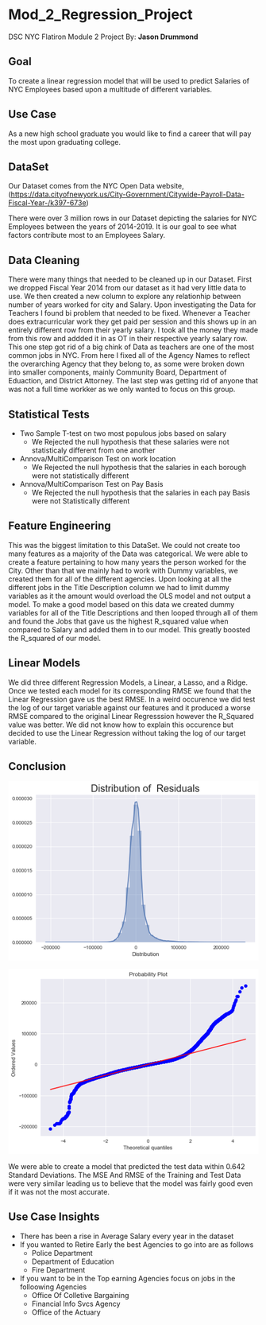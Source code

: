 # Mod_2_Regression_Project

DSC NYC Flatiron Module 2 Project
By: **Jason Drummond**

## Goal

To create a linear regression model that will be used to predict Salaries of NYC Employees based upon a multitude of different variables.

## Use Case

As a new high school graduate you would like to find a career that will pay the most upon graduating college.

## DataSet

Our Dataset comes from the NYC Open Data website, (https://data.cityofnewyork.us/City-Government/Citywide-Payroll-Data-Fiscal-Year-/k397-673e)

There were over 3 million rows in our Dataset depicting the salaries for NYC Employees between the years of 2014-2019. It is our goal to see what factors contribute most to an Employees Salary.


## Data Cleaning

There were many things that needed to be cleaned up in our Dataset. First we dropped Fiscal Year 2014 from our dataset as it had very little data to use. We then created a new column to explore any relationhip between number of years worked for city and Salary. Upon investigating the Data for Teachers I found bi problem that needed to be fixed. Whenever a Teacher does extracurricular work they get paid per session and this shows up in an entirely different row from their yearly salary. I took all the money they made from this row and addded it in as OT in their respective yearly salary row. This one step got rid of a big chink of Data as teachers are one of the most common jobs in NYC. From here I fixed all of the Agency Names to reflect the overarching Agency that they belong to, as some were broken down into smaller components, mainly Community Board, Department of Eduaction, and District Attorney. The last step was getting rid of anyone that was not a full time workker as we only wanted to focus on this group.

## Statistical Tests

* Two Sample T-test on two most populous jobs based on salary
  * We Rejected the null hypothesis that these salaries were not statisticaly different from one another
* Annova/MultiComparison Test on work location 
  * We Rejected the null hypothesis that the salaries in each borough were not statistically different
* Annova/MultiComparison Test on Pay Basis
  * We Rejected the null hypothesis that the salaries in each pay Basis were not Statistically different


## Feature Engineering

This was the biggest limitation to this DataSet. We could not create too many features as a majority of the Data was categorical. We were able to create a feature pertaining to how many years the person worked for the City. Other than that we mainly had to work with Dummy variables, we created them for all of the different agencies. Upon looking at all the different jobs in the Title Description column we had to limit dummy variables as it the amount would overload the OLS model and not output a model. To make a good model based on this data we created dummy variables for all of the Title Descriptions and then looped through all of them and found the Jobs that gave us the highest R_squared value when compared to Salary and added them in to our model. This greatly boosted the R_squared of our model.

## Linear Models

We did three different Regression Models, a Linear, a Lasso, and a Ridge. Once we tested each model for its corresponding RMSE we found that the Linear Regression gave us the best RMSE. In a weird occurence we did test the log of our target variable against our features and it produced a worse RMSE compared to the original Linear Regresssion however the R_Squared value was better. We did not know how to explain this occurence but decided to use the Linear Regression without taking the log of our target variable.

## Conclusion
 
![](Distribtion_Plot.png)

![](Probability_Plot.png)

We were able to create a model that predicted the test data within 0.642 Standard Deviations. The MSE And RMSE of the Training and Test Data were very similar leading us to believe that the model was fairly good even if it was not the most accurate.

## Use Case Insights

* There has been a rise in Average Salary every year in the dataset 
* If you wanted to Retire Early the best Agencies to go into are as follows
  * Police Department
  * Department of Education
  * Fire Department
* If you want to be in the Top earning Agencies focus on jobs in the folloowing Agencies
  * Office Of Colletive Bargaining
  * Financial Info Svcs Agency
  * Office of the Actuary
